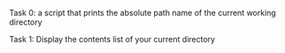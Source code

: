 Task 0:
 a script that prints the absolute path name of the current working directory

Task 1:
Display the contents list of your current directory 

